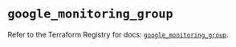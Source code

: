 # `google_monitoring_group`

Refer to the Terraform Registry for docs: [`google_monitoring_group`](https://registry.terraform.io/providers/hashicorp/google-beta/6.34.1/docs/resources/google_monitoring_group).
